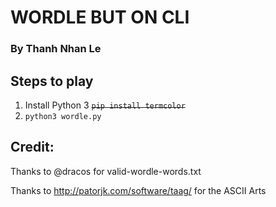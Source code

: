 # WORDLE BUT ON CLI

### By Thanh Nhan Le

## Steps to play

1. Install Python 3
   ~~`pip install termcolor`~~
2. `python3 wordle.py`

## Credit:

Thanks to @dracos for valid-wordle-words.txt

Thanks to http://patorjk.com/software/taag/ for the ASCII Arts
